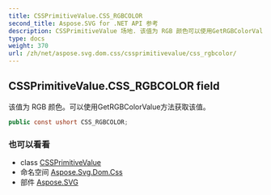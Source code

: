 ```yaml
---
title: CSSPrimitiveValue.CSS_RGBCOLOR
second_title: Aspose.SVG for .NET API 参考
description: CSSPrimitiveValue 场地. 该值为 RGB 颜色可以使用GetRGBColorValue方法获取该值
type: docs
weight: 370
url: /zh/net/aspose.svg.dom.css/cssprimitivevalue/css_rgbcolor/
---
```

## CSSPrimitiveValue.CSS_RGBCOLOR field

该值为 RGB 颜色。可以使用GetRGBColorValue方法获取该值。

```csharp
public const ushort CSS_RGBCOLOR;
```

### 也可以看看

* class [CSSPrimitiveValue](../)
* 命名空间 [Aspose.Svg.Dom.Css](../../cssprimitivevalue/)
* 部件 [Aspose.SVG](../../../)


